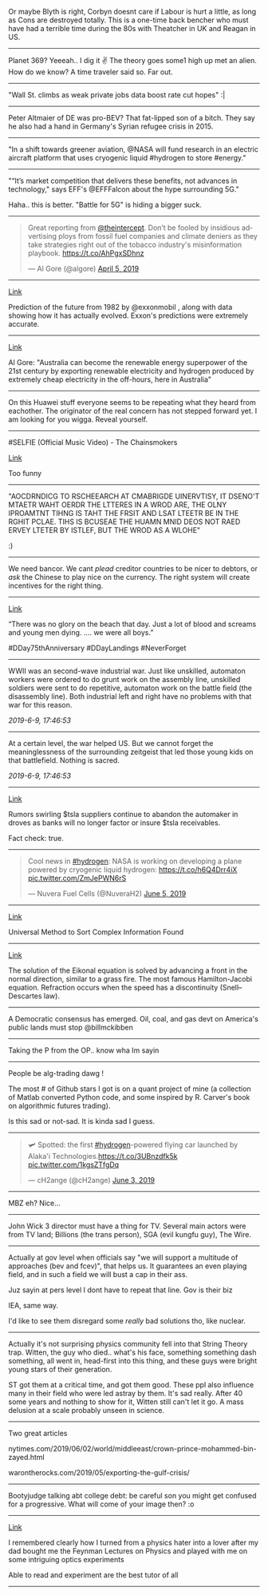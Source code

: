 
Or maybe Blyth is right, Corbyn doesnt care if Labour is hurt a
little, as long as Cons are destroyed totally. This is a one-time back
bencher who must have had a terrible time during the 80s with
Theatcher in UK and Reagan in US.

---

Planet 369? Yeeeah.. I dig it ✌ The theory goes some1 high up met an
alien. How do we know? A time traveler said so. Far out.

---

"Wall St. climbs as weak private jobs data boost rate cut hopes" :| 

---

Peter Altmaier of DE was pro-BEV? That fat-lipped son of a bitch. They
say he also had a hand in Germany's Syrian refugee crisis in 2015.

---

"In a shift towards greener aviation, @NASA will fund research in an
electric aircraft platform that uses cryogenic liquid #hydrogen to
store #energy."

---

"“It’s market competition that delivers these benefits, not advances
in technology," says EFF's @EFFFalcon about the hype surrounding 5G."

Haha.. this is better. "Battle for 5G" is hiding a bigger suck.

---

<blockquote class="twitter-tweet" data-lang="en"><p lang="en" dir="ltr">Great reporting from <a href="https://twitter.com/theintercept?ref_src=twsrc%5Etfw">@theintercept</a>. Don’t be fooled by insidious advertising ploys from fossil fuel companies and climate deniers as they take strategies right out of the tobacco industry&#39;s misinformation playbook. <a href="https://t.co/AhPgxSDhnz">https://t.co/AhPgxSDhnz</a></p>&mdash; Al Gore (@algore) <a href="https://twitter.com/algore/status/1114196946397298688?ref_src=twsrc%5Etfw">April 5, 2019</a></blockquote>
<script async src="https://platform.twitter.com/widgets.js" charset="utf-8"></script>

---

[Link](https://twitter.com/AndrewDessler/status/1128318113085366272)

Prediction of the future from 1982 by @exxonmobil , along with data showing how it has actually evolved.  Exxon's predictions were extremely accurate.

---

[Link](https://www.theguardian.com/us-news/2019/jun/07/change-is-coming-al-gore-says-economics-will-break-fossil-fuel-dinosaurs?CMP=share_btn_tw)

Al Gore: "Australia can become the renewable energy superpower of the 21st century by exporting renewable electricity and hydrogen produced by extremely cheap electricity in the off-hours, here in Australia"

---

On this Huawei stuff everyone seems to be repeating what they heard from eachother. The originator of the real concern has not stepped forward yet. I am looking for you wigga. Reveal yourself.

---

#SELFIE (Official Music Video) - The Chainsmokers

[Link](https://www.youtube.com/watch?v=kdemFfbS5H0&feature=youtu.be&t=4)

Too funny

---

"AOCDRNDICG TO RSCHEEARCH AT CMABRIGDE UINERVTISY, IT DSENO'T MTAETR
WAHT OERDR THE LTTERES IN A WROD ARE, THE OLNY IPROAMTNT TIHNG IS TAHT
THE FRSIT AND LSAT LTEETR BE IN THE RGHIT PCLAE. TIHS IS BCUSEAE THE
HUAMN MNID DEOS NOT RAED ERVEY LTETER BY ISTLEF, BUT THE WROD AS A
WLOHE"

:)

---

We need bancor. We cant _plead_  creditor countries to be nicer to debtors, or _ask_ the Chinese to play nice on the currency. The right system will create incentives for the right thing.

---

[Link](https://twitter.com/kawasook/status/1136673036277493760)

“There was no glory on the beach that day. Just a lot of blood and screams and young men dying. .... we were all boys.”

#DDay75thAnniversary #DDayLandings #NeverForget

---

WWII was an second-wave industrial war. Just like unskilled, automaton
workers were ordered to do grunt work on the assembly line, unskilled
soldiers were sent to do repetitive, automaton work on the battle
field (the disassembly line). Both industrial left and right have no
problems with that war for this reason.

*2019-6-9, 17:46:53*

---

At a certain level, the war helped US. But we cannot forget the
meaninglessness of the surrounding zeitgeist that led those young kids
on that battlefield. Nothing is sacred.
    
*2019-6-9, 17:46:53*

---

[Link](https://twitter.com/orthereaboot/status/1136272210061070341)

Rumors swirling $tsla suppliers continue to abandon the automaker in droves as banks will no longer factor or insure $tsla receivables.  

Fact check: true.

---

<blockquote class="twitter-tweet" data-lang="en"><p lang="en" dir="ltr">Cool news in <a href="https://twitter.com/hashtag/hydrogen?src=hash&amp;ref_src=twsrc%5Etfw">#hydrogen</a>: NASA is working on developing a plane powered by cryogenic liquid hydrogen: <a href="https://t.co/h6Q4Drr4iX">https://t.co/h6Q4Drr4iX</a> <a href="https://t.co/ZmJePWN6rS">pic.twitter.com/ZmJePWN6rS</a></p>&mdash; Nuvera Fuel Cells (@NuveraH2) <a href="https://twitter.com/NuveraH2/status/1136324534695579648?ref_src=twsrc%5Etfw">June 5, 2019</a></blockquote>
<script async src="https://platform.twitter.com/widgets.js" charset="utf-8"></script>

---

[Link](https://twitter.com/ipam_ucla/status/1136314830116179968)

Universal Method to Sort Complex Information Found

---

[Link](https://twitter.com/gabrielpeyre/status/1136135614443741184)

The solution of the Eikonal equation is solved by advancing a front in the normal direction, similar to a grass fire. The most famous Hamilton-Jacobi equation. Refraction occurs when the speed has a discontinuity (Snell–Descartes law).

---

A Democratic consensus has emerged. Oil, coal, and gas devt on America's public lands must stop @billmckibben

---

Taking the P from the OP.. know wha Im sayin

---

People be alg-trading dawg ! 

The most # of Github stars I got is on a quant project of mine (a collection of Matlab converted Python code, and some inspired by R. Carver's book on algorithmic futures trading). 

Is this sad or not-sad. It is kinda sad I guess.

---

<blockquote class="twitter-tweet" data-lang="en"><p lang="en" dir="ltr">🛩️ Spotted: the first <a href="https://twitter.com/hashtag/hydrogen?src=hash&amp;ref_src=twsrc%5Etfw">#hydrogen</a>-powered flying car launched by Alaka&#39;i Technologies.<a href="https://t.co/3UBnzdfk5k">https://t.co/3UBnzdfk5k</a> <a href="https://t.co/1kgsZTfgDq">pic.twitter.com/1kgsZTfgDq</a></p>&mdash; cH2ange (@cH2ange) <a href="https://twitter.com/cH2ange/status/1135565973686276098?ref_src=twsrc%5Etfw">June 3, 2019</a></blockquote>
<script async src="https://platform.twitter.com/widgets.js" charset="utf-8"></script>

---

MBZ eh? Nice...

---

John Wick 3 director must have a thing for TV. Several main actors were from TV land; Billions (the trans person), SGA (evil kungfu guy), The Wire.

---

Actually at gov level when officials say "we will support a multitude of approaches (bev and fcev)", that helps us. It guarantees an even playing field, and in such a field we will bust a cap in their ass. 

Juz sayin at pers level I dont have to repeat that line. Gov is their biz

IEA, same way. 

I'd like to see them disregard some _really_ bad solutions tho, like nuclear.

---

Actually it's not surprising physics community fell into that String Theory trap. Witten, the guy who died.. what's his face, something something dash something, all went in, head-first into this thing, and these guys were bright young stars of their generation.

ST got them at a critical time, and got them good. These ppl also influence many in their field who were led astray by them. It's sad really. After 40 some years and nothing to show for it, Witten still can't let it go. A mass delusion at a scale probably unseen in science.

---

Two great articles

nytimes.com/2019/06/02/world/middleeast/crown-prince-mohammed-bin-zayed.html

warontherocks.com/2019/05/exporting-the-gulf-crisis/


----

Bootyjudge talking abt college debt: be careful son you might get
confused for a progressive. What will come of your image then? :o

---

[Link](https://twitter.com/DoveyWan/status/1131372473482711040)

I remembered clearly how I turned from a physics hater into a lover after my dad bought me the  Feynman Lectures on Physics and played with me on some intriguing optics experiments

Able to read  and experiment  are the best tutor of all

---


